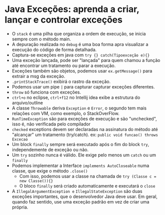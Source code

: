 # Java Exceções: aprenda a criar, lançar e controlar exceções
- O `stack` é uma pilha que organiza a ordem de execução, se inicia sempre com o método main.
- A depuração realizada no `debug` é uma boa forma apra visualizar a execução do código de forma detalhada.
- Captura-se exceções em java com `try {} catch(Tipoexceção e){}`
- Uma exceção lançada, pode ser "lançada" para quem chamou a função até encontrar um tratamento ou parar a execução.
- Exceções também são objetos, podemos usar `ex.getMessage()` para extrair a msg da exceção.
- `.printStackTrace()` exibirá o rastro da exceção.
- Podemos usar um pipe `|` para capturar capturar exceções diferentes.
- `throw` só funciona com exceções.
- `ctrl+o` no eclipse, `ctrl+f12` no Intellij idea exibe a estrutura do arquivo/outline
- A classe `Throwable` deriva `Exception` e `Error`, o segundo tem mais relações com VM, como exemplo, o StackOverFlow.
- `RunTimeException` são para exceções de execução e são "unchecked", isso é, não verificada pelo compilador
- `checked` exceptions devem ser declaradas na assinatura do método até "alcançar" um tratamento (try/catch). ex: `public void funcao() throws Excecao` 
- Um block `finally` sempre será executado após o fim do block `try`, independemente de exceção ou não.
- Um `try` sozinho nunca é válido. Ele exige pelo menos um `catch` ou um `finally`
- Podemos implementar a Interface `implements AutoCloseable` numa classe, que exige o método `.close()`
  - Com isso, podemos usar a classe na chamada de `try (Classe c = new Classe()){}`
  - O bloco `finally` será criado automaticamente e executará o `close`
- A `IllegalArgumentException e` `IllegalStateException` são duas exceções importantes, que o desenvolvedor Java deve usar. Em geral, quando faz sentido, use uma exceção padrão em vez de criar uma própria.